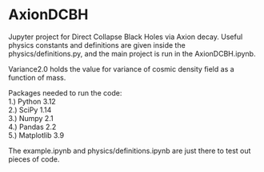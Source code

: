 # AxionDCBH

Jupyter project for Direct Collapse Black Holes via Axion decay. Useful physics constants and definitions are given inside the physics/definitions.py, and the main project is run in the AxionDCBH.ipynb.

Variance2.0 holds the value for variance of cosmic density field as a function of mass. 

Packages needed to run the code: <br />
    1.) Python 3.12 <br />
    2.) SciPy 1.14 <br />
    3.) Numpy 2.1 <br />
    4.) Pandas 2.2 <br />
    5.) Matplotlib 3.9 <br />

The example.ipynb and physics/definitions.ipynb are just there to test out pieces of code. 
